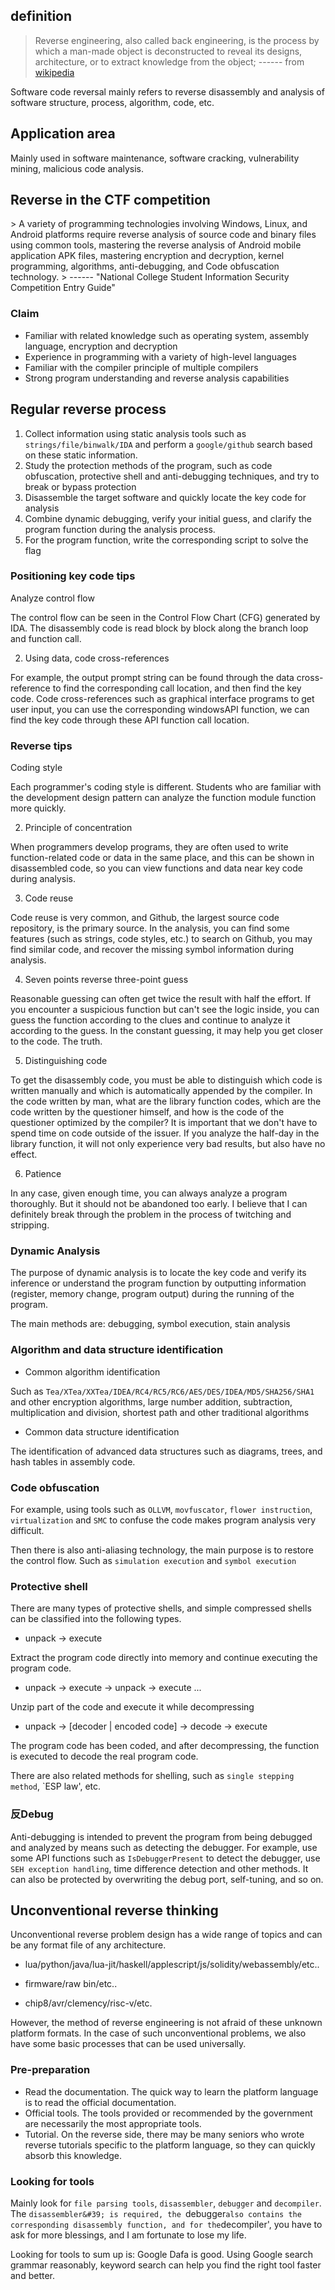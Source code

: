 ## definition


> Reverse engineering, also called back engineering, is the process by which a man-made object is deconstructed to reveal its designs, architecture, or to extract knowledge from the object;       ------  from [wikipedia](https://en.wikipedia.org/wiki/Reverse_engineering)



Software code reversal mainly refers to reverse disassembly and analysis of software structure, process, algorithm, code, etc.


## Application area


Mainly used in software maintenance, software cracking, vulnerability mining, malicious code analysis.


## Reverse in the CTF competition


&gt; A variety of programming technologies involving Windows, Linux, and Android platforms require reverse analysis of source code and binary files using common tools, mastering the reverse analysis of Android mobile application APK files, mastering encryption and decryption, kernel programming, algorithms, anti-debugging, and Code obfuscation technology.
&gt; ------ &quot;National College Student Information Security Competition Entry Guide&quot;


### Claim


- Familiar with related knowledge such as operating system, assembly language, encryption and decryption
- Experience in programming with a variety of high-level languages
- Familiar with the compiler principle of multiple compilers
- Strong program understanding and reverse analysis capabilities


## Regular reverse process


1. Collect information using static analysis tools such as `strings/file/binwalk/IDA` and perform a `google/github` search based on these static information.
2. Study the protection methods of the program, such as code obfuscation, protective shell and anti-debugging techniques, and try to break or bypass protection
3. Disassemble the target software and quickly locate the key code for analysis
4. Combine dynamic debugging, verify your initial guess, and clarify the program function during the analysis process.
5. For the program function, write the corresponding script to solve the flag


### Positioning key code tips


Analyze control flow


The control flow can be seen in the Control Flow Chart (CFG) generated by IDA. The disassembly code is read block by block along the branch loop and function call.


2. Using data, code cross-references


For example, the output prompt string can be found through the data cross-reference to find the corresponding call location, and then find the key code. Code cross-references such as graphical interface programs to get user input, you can use the corresponding windowsAPI function, we can find the key code through these API function call location.


### Reverse tips


Coding style


Each programmer&#39;s coding style is different. Students who are familiar with the development design pattern can analyze the function module function more quickly.


2. Principle of concentration


When programmers develop programs, they are often used to write function-related code or data in the same place, and this can be shown in disassembled code, so you can view functions and data near key code during analysis.


3. Code reuse


Code reuse is very common, and Github, the largest source code repository, is the primary source. In the analysis, you can find some features (such as strings, code styles, etc.) to search on Github, you may find similar code, and recover the missing symbol information during analysis.


4. Seven points reverse three-point guess


Reasonable guessing can often get twice the result with half the effort. If you encounter a suspicious function but can&#39;t see the logic inside, you can guess the function according to the clues and continue to analyze it according to the guess. In the constant guessing, it may help you get closer to the code. The truth.


5. Distinguishing code


To get the disassembly code, you must be able to distinguish which code is written manually and which is automatically appended by the compiler. In the code written by man, what are the library function codes, which are the code written by the questioner himself, and how is the code of the questioner optimized by the compiler? It is important that we don&#39;t have to spend time on code outside of the issuer. If you analyze the half-day in the library function, it will not only experience very bad results, but also have no effect.


6. Patience


In any case, given enough time, you can always analyze a program thoroughly. But it should not be abandoned too early. I believe that I can definitely break through the problem in the process of twitching and stripping.


### Dynamic Analysis


The purpose of dynamic analysis is to locate the key code and verify its inference or understand the program function by outputting information (register, memory change, program output) during the running of the program.


The main methods are: debugging, symbol execution, stain analysis


### Algorithm and data structure identification


- Common algorithm identification


Such as `Tea/XTea/XXTea/IDEA/RC4/RC5/RC6/AES/DES/IDEA/MD5/SHA256/SHA1` and other encryption algorithms, large number addition, subtraction, multiplication and division, shortest path and other traditional algorithms


- Common data structure identification


The identification of advanced data structures such as diagrams, trees, and hash tables in assembly code.




### Code obfuscation


For example, using tools such as `OLLVM`, `movfuscator`, `flower instruction`, `virtualization` and `SMC` to confuse the code makes program analysis very difficult.


Then there is also anti-aliasing technology, the main purpose is to restore the control flow. Such as `simulation execution` and `symbol execution`


### Protective shell


There are many types of protective shells, and simple compressed shells can be classified into the following types.


-   unpack -> execute



Extract the program code directly into memory and continue executing the program code.


-   unpack -> execute -> unpack -> execute ...



Unzip part of the code and execute it while decompressing


-   unpack -> [decoder | encoded code] -> decode -> execute



The program code has been coded, and after decompressing, the function is executed to decode the real program code.


There are also related methods for shelling, such as `single stepping method`, `ESP law&#39;, etc.


### 反Debug


Anti-debugging is intended to prevent the program from being debugged and analyzed by means such as detecting the debugger. For example, use some API functions such as `IsDebuggerPresent` to detect the debugger, use `SEH exception handling`, time difference detection and other methods. It can also be protected by overwriting the debug port, self-tuning, and so on.


## Unconventional reverse thinking


Unconventional reverse problem design has a wide range of topics and can be any format file of any architecture.


-   lua/python/java/lua-jit/haskell/applescript/js/solidity/webassembly/etc..

-   firmware/raw bin/etc..

-   chip8/avr/clemency/risc-v/etc.



However, the method of reverse engineering is not afraid of these unknown platform formats. In the case of such unconventional problems, we also have some basic processes that can be used universally.


### Pre-preparation


- Read the documentation. The quick way to learn the platform language is to read the official documentation.
- Official tools. The tools provided or recommended by the government are necessarily the most appropriate tools.
- Tutorial. On the reverse side, there may be many seniors who wrote reverse tutorials specific to the platform language, so they can quickly absorb this knowledge.

### Looking for tools


Mainly look for `file parsing tools`, `disassembler`, `debugger` and `decompiler`. The `disassembler&#39; is required, the `debugger` also contains the corresponding disassembly function, and for the `decompiler&#39;, you have to ask for more blessings, and I am fortunate to lose my life.


Looking for tools to sum up is: Google Dafa is good. Using Google search grammar reasonably, keyword search can help you find the right tool faster and better.